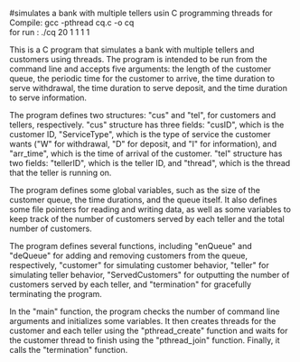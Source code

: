 #simulates a bank with multiple tellers usin C programming threads
for Compile: gcc -pthread cq.c -o cq
<br>for run    : ./cq 20 1 1 1 1

This is a C program that simulates a bank with multiple tellers and customers using threads. The program is intended to be run from the command line and accepts five arguments: the length of the customer queue, the periodic time for the customer to arrive, the time duration to serve withdrawal, the time duration to serve deposit, and the time duration to serve information.

The program defines two structures: "cus" and "tel", for customers and tellers, respectively. "cus" structure has three fields: "cusID", which is the customer ID, "ServiceType", which is the type of service the customer wants ("W" for withdrawal, "D" for deposit, and "I" for information), and "arr_time", which is the time of arrival of the customer. "tel" structure has two fields: "tellerID", which is the teller ID, and "thread", which is the thread that the teller is running on.

The program defines some global variables, such as the size of the customer queue, the time durations, and the queue itself. It also defines some file pointers for reading and writing data, as well as some variables to keep track of the number of customers served by each teller and the total number of customers.

The program defines several functions, including "enQueue" and "deQueue" for adding and removing customers from the queue, respectively, "customer" for simulating customer behavior, "teller" for simulating teller behavior, "ServedCustomers" for outputting the number of customers served by each teller, and "termination" for gracefully terminating the program.

In the "main" function, the program checks the number of command line arguments and initializes some variables. It then creates threads for the customer and each teller using the "pthread_create" function and waits for the customer thread to finish using the "pthread_join" function. Finally, it calls the "termination" function.
